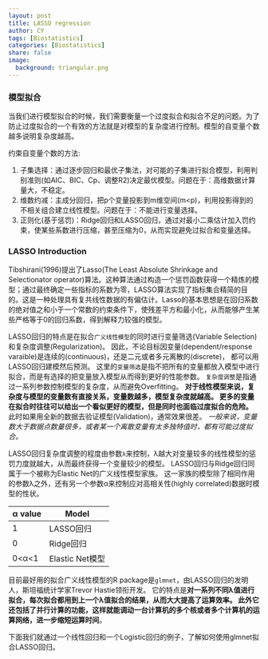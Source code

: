 ```yaml
---
layout: post
title: LASSO regression
author: CY
tags: [Biostatistics]
categories: [Biostatistics]
share: false
image:
  background: triangular.png 
---
```




### 模型拟合

当我们进行模型拟合的时候，我们需要衡量一个过度拟合和拟合不足的问题。为了防止过度拟合的一个有效的方法就是对模型的复杂度进行控制。模型的自变量个数越多说明复杂度越高。 

约束自变量个数的方法:

1. 子集选择：通过逐步回归和最优子集法，对可能的子集进行拟合模型，利用判别准则(如AIC、BIC、Cp、调整R2)决定最优模型。问题在于：高维数据计算量大，不稳定。
2. 维数约减：主成分回归，把p个变量投影到m维空间(m<p)，利用投影得到的不相关组合建立线性模型。问题在于：不能进行变量选择。
3. 正则化(基于惩罚)：Ridge回归和LASSO回归，通过对最小二乘估计加入罚约束，使某些系数进行压缩，甚至压缩为0，从而实现避免过拟合和变量选择。











### LASSO Introduction
Tibshirani(1996)提出了Lasso(The Least Absolute Shrinkage and Selectionator operator)算法。这种算法通过构造一个惩罚函数获得一个精炼的模型；通过最终确定一些指标的系数为零，LASSO算法实现了指标集合精简的目的。这是一种处理具有复共线性数据的有偏估计。Lasso的基本思想是在回归系数的绝对值之和小于一个常数的约束条件下，使残差平方和最小化，从而能够产生某些严格等于0的回归系数，得到解释力较强的模型。

LASSO回归的特点是在拟合`广义线性模型`的同时进行变量筛选(Variable Selection)和复杂度调整(Regularization)。 因此，不论目标因变量(dependent/response varaible)是连续的(continuous)，还是二元或者多元离散的(discrete)， 都可以用LASSO回归建模然后预测。 这里的`变量筛选`是指不把所有的变量都放入模型中进行拟合，而是有选择的把变量放入模型从而得到更好的性能参数。 `复杂度调整`是指通过一系列参数控制模型的复杂度，从而避免Overfitting。 **对于线性模型来说，复杂度与模型的变量数有直接关系，变量数越多，模型复杂度就越高。 更多的变量在拟合时往往可以给出一个看似更好的模型，但是同时也面临过度拟合的危险。** 此时如果用全新的数据去验证模型(Validation)，通常效果很差。 *一般来说，变量数大于数据点数量很多，或者某一个离散变量有太多独特值时，都有可能过度拟合。*

LASSO回归复杂度调整的程度由参数`λ`来控制，λ越大对变量较多的线性模型的惩罚力度就越大，从而最终获得一个变量较少的模型。 LASSO回归与Ridge回归同属于一个被称为Elastic Net的广义线性模型家族。 这一家族的模型除了相同作用的参数λ之外，还有另一个参数α来控制应对高相关性(highly correlated)数据时模型的性状。 

| α value | Model         |
| ------- | ------------- |
| 1       | LASSO回归       |
| 0       | Ridge回归       |
| 0<α<1   | Elastic Net模型 |



目前最好用的拟合广义线性模型的R package是`glmnet`，由LASSO回归的发明人，斯坦福统计学家Trevor Hastie领衔开发。 它的特点是**对一系列不同λ值进行拟合，每次拟合都用到上一个λ值拟合的结果，从而大大提高了运算效率。 此外它还包括了并行计算的功能，这样就能调动一台计算机的多个核或者多个计算机的运算网络，进一步缩短运算时间**。

下面我们就通过一个线性回归和一个Logistic回归的例子，了解如何使用glmnet拟合LASSO回归。























